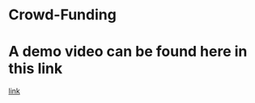 # Crowd-Funding
# A demo video can be found here in this link

[link](https://drive.google.com/drive/folders/1y5FsLuM0OLqcv2Y23UrT-QSAWZs4Zdea?usp=share_link)
